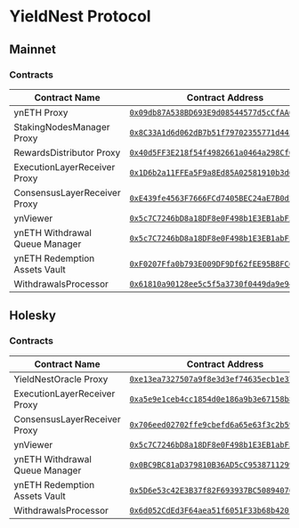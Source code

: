 # YieldNest Protocol

## Mainnet

### Contracts
| Contract Name | Contract Address |
|----------------------------|-------------------------------------------|
| ynETH Proxy | [`0x09db87A538BD693E9d08544577d5cCfAA6373A48`](https://etherscan.io/address/0x09db87A538BD693E9d08544577d5cCfAA6373A48) |
| StakingNodesManager Proxy | [`0x8C33A1d6d062dB7b51f79702355771d44359cD7d`](https://etherscan.io/address/0x8C33A1d6d062dB7b51f79702355771d44359cD7d) |
| RewardsDistributor Proxy | [`0x40d5FF3E218f54f4982661a0464a298Cf6652351`](https://etherscan.io/address/0x40d5FF3E218f54f4982661a0464a298Cf6652351) |
| ExecutionLayerReceiver Proxy | [`0x1D6b2a11FFEa5F9a8Ed85A02581910b3d695C12b`](https://etherscan.io/address/0x1D6b2a11FFEa5F9a8Ed85A02581910b3d695C12b) |
| ConsensusLayerReceiver Proxy | [`0xE439fe4563F7666FCd7405BEC24aE7B0d226536e`](https://etherscan.io/address/0xE439fe4563F7666FCd7405BEC24aE7B0d226536e) |
| ynViewer | [`0x5c7C7246bD8a18DF8e0F498b1E3EB1abF5D3118E`](https://etherscan.io/address/0xF0207Ffa0b793E009DF9Df62fEE95B8FC6c93EcF) |
| ynETH Withdrawal Queue Manager | [`0x5c7C7246bD8a18DF8e0F498b1E3EB1abF5D3118E`](https://etherscan.io/address/0x0BC9BC81aD379810B36AD5cC95387112990AA67b) |
| ynETH Redemption Assets Vault | [`0xF0207Ffa0b793E009DF9Df62fEE95B8FC6c93EcF`](https://etherscan.io/address/0x5D6e53c42E3B37f82F693937BC508940769c5caf) |
| WithdrawalsProcessor | [`0x61810a90128ee5c5f5a3730f0449da9e9480f888`](https://etherscan.io/address/0x6d052CdEd3F64aea51f6051F33b68b42016C5FbA) |

## Holesky

### Contracts

| Contract Name | Contract Address |
|----------------------------|-------------------------------------------|
| YieldNestOracle Proxy | [`0xe13ea7327507a9f8e3d3ef74635ecb1e375ed98c`](https://holesky.etherscan.io/address/0xe13ea7327507a9f8e3d3ef74635ecb1e375ed98c) |
| ExecutionLayerReceiver Proxy | [`0xa5e9e1ceb4cc1854d0e186a9b3e67158b84ad072`](https://holesky.etherscan.io/address/0xa5e9e1ceb4cc1854d0e186a9b3e67158b84ad072) |
| ConsensusLayerReceiver Proxy | [`0x706eed02702ffe9cbefd6a65e63f3c2b59b7ef2d`](https://holesky.etherscan.io/address/0x706eed02702ffe9cbefd6a65e63f3c2b59b7ef2d) |
| ynViewer | [`0x5c7C7246bD8a18DF8e0F498b1E3EB1abF5D3118E`](https://holesky.etherscan.io/address/0x61810a90128ee5c5f5a3730f0449da9e9480f888) |
| ynETH Withdrawal Queue Manager | [`0x0BC9BC81aD379810B36AD5cC95387112990AA67b`](https://holesky.etherscan.io/address/0x141aAb320857145fB42240C979b800f48CE5B678) |
| ynETH Redemption Assets Vault | [`0x5D6e53c42E3B37f82F693937BC508940769c5caf`](https://holesky.etherscan.io/address/0x3a2DD2f0f5A20768110a52fC4f091AB9d8631b58) |
| WithdrawalsProcessor | [`0x6d052CdEd3F64aea51f6051F33b68b42016C5FbA`](https://holesky.etherscan.io/address/0x48E3FdCE3E2d5A3Fa34bdEd9eb9dEeBB48217ba3) |


